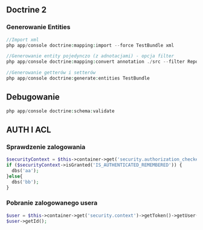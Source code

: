 ## Doctrine 2
### Generowanie Entities

```php
//Import xml
php app/console doctrine:mapping:import --force TestBundle xml

//Generowanie entity pojedynczo (z adnotacjami) - opcja filter
php app/console doctrine:mapping:convert annotation ./src --filter Report

//Generowanie getterów i setterów
php app/console doctrine:generate:entities TestBundle
```

## Debugowanie
```php
php app/console doctrine:schema:validate
```

## AUTH I ACL

### Sprawdzenie zalogowania
```php
$securityContext = $this->container->get('security.authorization_checker');
if ($securityContext->isGranted('IS_AUTHENTICATED_REMEMBERED')) {
  dbs('aa');
}else{
  dbs('bb');
}
```     

### Pobranie zalogowanego usera
```php
$user = $this->container->get('security.context')->getToken()->getUser();
$user->getId();
```
        

